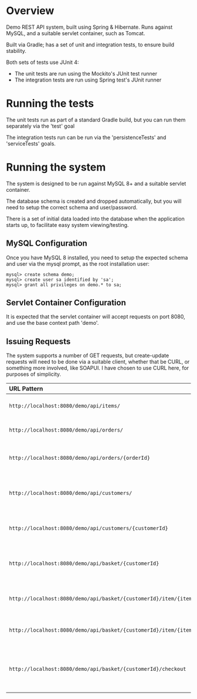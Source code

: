 # Overview
Demo REST API system, built using Spring &amp; Hibernate. Runs against MySQL, and a suitable servlet container, such as Tomcat.

Built via Gradle; has a set of unit and integration tests, to ensure build stability.

Both sets of tests use JUnit 4:

  * The unit tests are run using the Mockito's JUnit test runner
  * The integration tests are run using Spring test's JUnit runner

# Running the tests

The unit tests run as part of a standard Gradle build, but you can run them separately via the 'test' goal

The integration tests run can be run via the 'persistenceTests' and 'serviceTests' goals.

# Running the system

The system is designed to be run against MySQL 8+ and a suitable servlet container.

The database schema is created and dropped automatically, but you will need to setup the correct schema and user/password.

There is a set of initial data loaded into the database when the application starts up, to facilitate easy system viewing/testing.

## MySQL Configuration

Once you have MySQL 8 installed, you need to setup the expected schema and user via the mysql prompt, as the root installation user:

```
mysql> create schema demo;
mysql> create user sa identified by 'sa';
mysql> grant all privileges on demo.* to sa;
```

## Servlet Container Configuration

It is expected that the servlet container will accept requests on port 8080, and use the base context path 'demo'. 

## Issuing Requests

The system supports a number of GET requests, but create-update requests will need to be done via a suitable client, whether that be CURL, or something more involved, like SOAPUI. I have chosen to use CURL here, for purposes of simplicity.

|URL Pattern        |Method       |Purpose      |Example
|:-------------------|:-------------|:-------------|:-------
|`http://localhost:8080/demo/api/items/`|GET|Summarises all items in the system|`curl http://localhost:8080/demo/api/items/`
|`http://localhost:8080/demo/api/orders/`|GET|Summarises all orders in the system|`curl http://localhost:8080/demo/api/orders/`
|`http://localhost:8080/demo/api/orders/{orderId}`|GET|Gets details for a specific order|`curl http://localhost:8080/demo/api/orders/1`
|`http://localhost:8080/demo/api/customers/`|GET|Summarises all customers in the system|`curl http://localhost:8080/demo/api/customers/`
|`http://localhost:8080/demo/api/customers/{customerId}`|GET|Gets details for a specific customer|`curl http://localhost:8080/demo/api/customers/1`
|`http://localhost:8080/demo/api/basket/{customerId}`|GET|Gets details for a specific customer's basket|`curl http://localhost:8080/demo/api/basket/1`
|`http://localhost:8080/demo/api/basket/{customerId}/item/{itemId}`|PUT|Adds an item to a customer's basket|`curl -H "Content-Type: application/json" -X PUT http://localhost:8080/demo/api/basket/1/item/1`
|`http://localhost:8080/demo/api/basket/{customerId}/item/{itemId}`|DELETE|Removes an item from a customer's basket|`curl -H "Content-Type: application/json" -X DELETE http://localhost:8080/demo/api/basket/1/item/1`
|`http://localhost:8080/demo/api/basket/{customerId}/checkout`|POST|Checks out a customer's basket to create a new order|`curl -H "Content-Type: application/json" -d '{"addressId":"1", "cardId":"1"}' -X POST http://localhost:8080/demo/api/basket/1/checkout`
